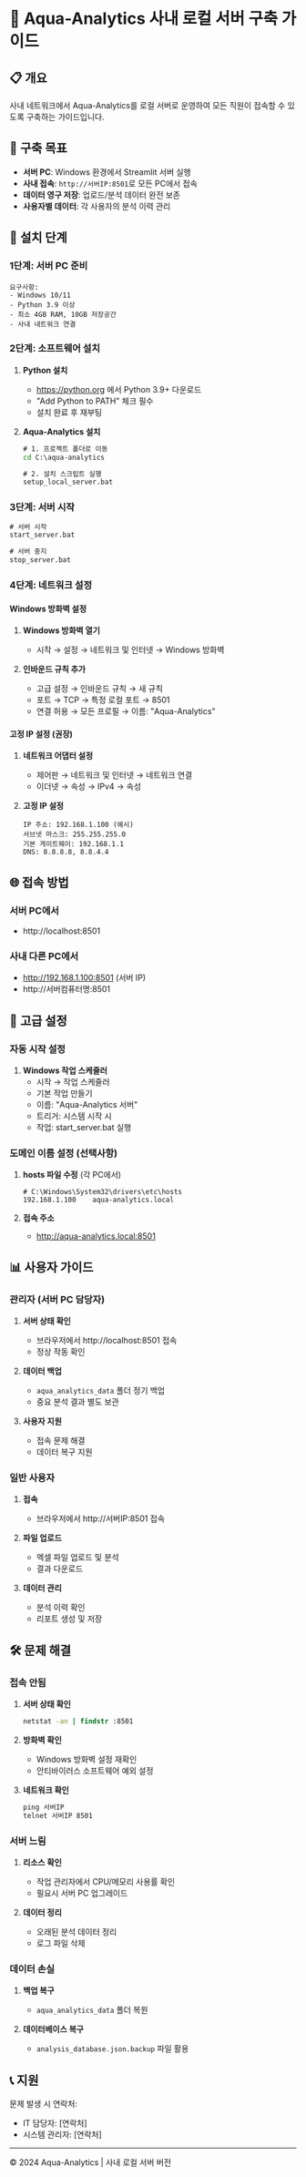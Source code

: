 # 🏢 Aqua-Analytics 사내 로컬 서버 구축 가이드

## 📋 개요
사내 네트워크에서 Aqua-Analytics를 로컬 서버로 운영하여 모든 직원이 접속할 수 있도록 구축하는 가이드입니다.

## 🎯 구축 목표
- **서버 PC**: Windows 환경에서 Streamlit 서버 실행
- **사내 접속**: `http://서버IP:8501`로 모든 PC에서 접속
- **데이터 영구 저장**: 업로드/분석 데이터 완전 보존
- **사용자별 데이터**: 각 사용자의 분석 이력 관리

## 🚀 설치 단계

### 1단계: 서버 PC 준비
```
요구사항:
- Windows 10/11
- Python 3.9 이상
- 최소 4GB RAM, 10GB 저장공간
- 사내 네트워크 연결
```

### 2단계: 소프트웨어 설치
1. **Python 설치**
   - https://python.org 에서 Python 3.9+ 다운로드
   - "Add Python to PATH" 체크 필수
   - 설치 완료 후 재부팅

2. **Aqua-Analytics 설치**
   ```cmd
   # 1. 프로젝트 폴더로 이동
   cd C:\aqua-analytics
   
   # 2. 설치 스크립트 실행
   setup_local_server.bat
   ```

### 3단계: 서버 시작
```cmd
# 서버 시작
start_server.bat

# 서버 중지
stop_server.bat
```

### 4단계: 네트워크 설정

#### Windows 방화벽 설정
1. **Windows 방화벽 열기**
   - 시작 → 설정 → 네트워크 및 인터넷 → Windows 방화벽
   
2. **인바운드 규칙 추가**
   - 고급 설정 → 인바운드 규칙 → 새 규칙
   - 포트 → TCP → 특정 로컬 포트 → 8501
   - 연결 허용 → 모든 프로필 → 이름: "Aqua-Analytics"

#### 고정 IP 설정 (권장)
1. **네트워크 어댑터 설정**
   - 제어판 → 네트워크 및 인터넷 → 네트워크 연결
   - 이더넷 → 속성 → IPv4 → 속성
   
2. **고정 IP 설정**
   ```
   IP 주소: 192.168.1.100 (예시)
   서브넷 마스크: 255.255.255.0
   기본 게이트웨이: 192.168.1.1
   DNS: 8.8.8.8, 8.8.4.4
   ```

## 🌐 접속 방법

### 서버 PC에서
- http://localhost:8501

### 사내 다른 PC에서
- http://192.168.1.100:8501 (서버 IP)
- http://서버컴퓨터명:8501

## 🔧 고급 설정

### 자동 시작 설정
1. **Windows 작업 스케줄러**
   - 시작 → 작업 스케줄러
   - 기본 작업 만들기
   - 이름: "Aqua-Analytics 서버"
   - 트리거: 시스템 시작 시
   - 작업: start_server.bat 실행

### 도메인 이름 설정 (선택사항)
1. **hosts 파일 수정** (각 PC에서)
   ```
   # C:\Windows\System32\drivers\etc\hosts
   192.168.1.100    aqua-analytics.local
   ```
   
2. **접속 주소**
   - http://aqua-analytics.local:8501

## 📊 사용자 가이드

### 관리자 (서버 PC 담당자)
1. **서버 상태 확인**
   - 브라우저에서 http://localhost:8501 접속
   - 정상 작동 확인

2. **데이터 백업**
   - `aqua_analytics_data` 폴더 정기 백업
   - 중요 분석 결과 별도 보관

3. **사용자 지원**
   - 접속 문제 해결
   - 데이터 복구 지원

### 일반 사용자
1. **접속**
   - 브라우저에서 http://서버IP:8501 접속
   
2. **파일 업로드**
   - 엑셀 파일 업로드 및 분석
   - 결과 다운로드

3. **데이터 관리**
   - 분석 이력 확인
   - 리포트 생성 및 저장

## 🛠️ 문제 해결

### 접속 안됨
1. **서버 상태 확인**
   ```cmd
   netstat -an | findstr :8501
   ```

2. **방화벽 확인**
   - Windows 방화벽 설정 재확인
   - 안티바이러스 소프트웨어 예외 설정

3. **네트워크 확인**
   ```cmd
   ping 서버IP
   telnet 서버IP 8501
   ```

### 서버 느림
1. **리소스 확인**
   - 작업 관리자에서 CPU/메모리 사용률 확인
   - 필요시 서버 PC 업그레이드

2. **데이터 정리**
   - 오래된 분석 데이터 정리
   - 로그 파일 삭제

### 데이터 손실
1. **백업 복구**
   - `aqua_analytics_data` 폴더 복원
   
2. **데이터베이스 복구**
   - `analysis_database.json.backup` 파일 활용

## 📞 지원

문제 발생 시 연락처:
- IT 담당자: [연락처]
- 시스템 관리자: [연락처]

---

© 2024 Aqua-Analytics | 사내 로컬 서버 버전